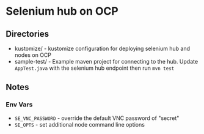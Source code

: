 # Selenium hub on OCP

## Directories
* kustomize/ - kustomize configuration for deploying selenium hub and nodes on OCP
* sample-test/ - Example maven project for connecting to the hub. Update `AppTest.java` with the selenium hub endpoint then run `mvn test`

## Notes

### Env Vars

* `SE_VNC_PASSWORD` - override the default VNC password of "secret"
* `SE_OPTS` - set additional node command line options
